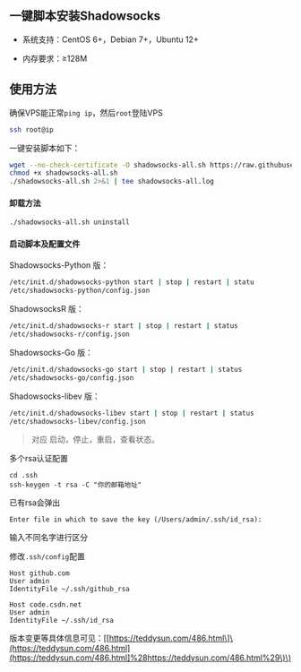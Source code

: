 ## 一键脚本安装Shadowsocks

* 系统支持：CentOS 6+，Debian 7+，Ubuntu 12+

* 内存要求：≥128M

## 使用方法

确保VPS能正常`ping ip`，然后`root`登陆VPS

```bash
ssh root@ip
```

一键安装脚本如下：

```bash
wget --no-check-certificate -O shadowsocks-all.sh https://raw.githubusercontent.com/teddysun/shadowsocks_install/master/shadowsocks-all.sh
chmod +x shadowsocks-all.sh
./shadowsocks-all.sh 2>&1 | tee shadowsocks-all.log
```

#### 卸载方法

```bash
./shadowsocks-all.sh uninstall
```

#### 启动脚本及配置文件

Shadowsocks-Python 版：

```bash
/etc/init.d/shadowsocks-python start | stop | restart | statu
/etc/shadowsocks-python/config.json
```

ShadowsocksR 版：

```bash
/etc/init.d/shadowsocks-r start | stop | restart | status
/etc/shadowsocks-r/config.json
```

Shadowsocks-Go 版：

```bash
/etc/init.d/shadowsocks-go start | stop | restart | status
/etc/shadowsocks-go/config.json
```

Shadowsocks-libev 版：

```bash
/etc/init.d/shadowsocks-libev start | stop | restart | status
/etc/shadowsocks-libev/config.json
```

> 对应 启动，停止，重启，查看状态。

多个rsa认证配置

```
cd .ssh
ssh-keygen -t rsa -C "你的邮箱地址"
```

已有rsa会弹出

```
Enter file in which to save the key (/Users/admin/.ssh/id_rsa):
```

输入不同名字进行区分

修改`.ssh/config`配置

```
Host github.com
User admin
IdentityFile ~/.ssh/github_rsa

Host code.csdn.net
User admin
IdentityFile ~/.ssh/id_rsa
```

版本变更等具体信息可见：\[[https://teddysun.com/486.html\]\(https://teddysun.com/486.html](https://teddysun.com/486.html]%28https://teddysun.com/486.html%29\)\)

